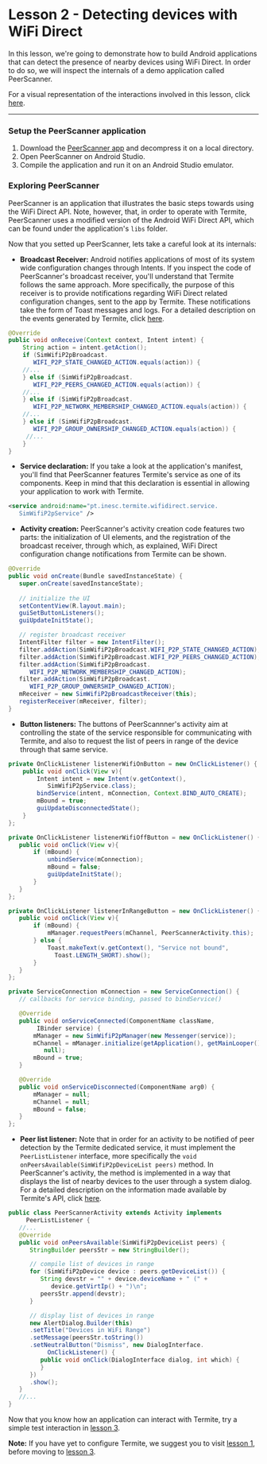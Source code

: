 # Lesson 2 - Detecting devices with WiFi Direct
In this lesson, we're going to demonstrate how to build Android applications that can detect the presence of nearby devices using WiFi Direct.
In order to do so, we will inspect the internals of a demo application called PeerScanner.

For a visual representation of the interactions involved in this lesson, click [here](https://etraudonun.github.io/termite/device-detection.html).

***

### Setup the PeerScanner application
1. Download the [PeerScanner app](http://www.gsd.inesc-id.pt/~wiki/courses/cmu1516/lab04/Termite-WifiP2P-PeerScanner-20160329.tgz) and decompress it on a local directory.
2. Open PeerScanner on Android Studio.
3. Compile the application and run it on an Android Studio emulator.

### Exploring PeerScanner
PeerScanner is an application that illustrates the basic steps towards using the WiFi Direct API.
Note, however, that, in order to operate with Termite, PeerScanner uses a modified version of the Android WiFi Direct API, which can be found under the application's `libs` folder.

Now that you setted up PeerScanner, lets take a careful look at its internals:
   * **Broadcast Receiver:** Android notifies applications of most of its system wide configuration changes through Intents. If you inspect the code of PeerScanner's broadcast receiver, you'll understand that Termite follows the same approach. More specifically, the purpose of this receiver is to provide notifications regarding WiFi Direct related configuration changes, sent to the app by Termite. These notifications take the form of Toast messages and logs. For a detailed description on the events generated by Termite, click [here](https://etraudonun.github.io/termite/wiki-docs/Device-Detection.html).
   
```java
@Override
public void onReceive(Context context, Intent intent) {
    String action = intent.getAction();
    if (SimWifiP2pBroadcast.
       WIFI_P2P_STATE_CHANGED_ACTION.equals(action)) {
    //...
    } else if (SimWifiP2pBroadcast.
       WIFI_P2P_PEERS_CHANGED_ACTION.equals(action)) {
    //...
    } else if (SimWifiP2pBroadcast.
       WIFI_P2P_NETWORK_MEMBERSHIP_CHANGED_ACTION.equals(action)) {
    //...
    } else if (SimWifiP2pBroadcast.
       WIFI_P2P_GROUP_OWNERSHIP_CHANGED_ACTION.equals(action)) {
     //...
    }
}
```

   * **Service declaration:** If you take a look at the application's manifest, you'll find that PeerScanner features Termite's service as one of its components. Keep in mind that this declaration is essential in allowing your application to work with Termite.
   
```xml
<service android:name="pt.inesc.termite.wifidirect.service.
   SimWifiP2pService" />
```

   * **Activity creation:** PeerScanner's activity creation code features two parts: the initialization of UI elements, and the registration of the broadcast receiver, through which, as explained, WiFi Direct configuration change notifications from Termite can be shown.
   
```java
@Override
public void onCreate(Bundle savedInstanceState) {
   super.onCreate(savedInstanceState);
   		
   // initialize the UI
   setContentView(R.layout.main);
   guiSetButtonListeners();
   guiUpdateInitState();

   // register broadcast receiver
   IntentFilter filter = new IntentFilter();
   filter.addAction(SimWifiP2pBroadcast.WIFI_P2P_STATE_CHANGED_ACTION);
   filter.addAction(SimWifiP2pBroadcast.WIFI_P2P_PEERS_CHANGED_ACTION);
   filter.addAction(SimWifiP2pBroadcast.
      WIFI_P2P_NETWORK_MEMBERSHIP_CHANGED_ACTION);
   filter.addAction(SimWifiP2pBroadcast.
      WIFI_P2P_GROUP_OWNERSHIP_CHANGED_ACTION);
   mReceiver = new SimWifiP2pBroadcastReceiver(this);
   registerReceiver(mReceiver, filter);
}
```

   * **Button listeners:** The buttons of PeerScannner's activity aim at controlling the state of the service responsible for communicating with Termite, and also to request the list of peers in range of the device through that same service.
   
```java
private OnClickListener listenerWifiOnButton = new OnClickListener() {
    public void onClick(View v){
        Intent intent = new Intent(v.getContext(),
           SimWifiP2pService.class);
        bindService(intent, mConnection, Context.BIND_AUTO_CREATE);
        mBound = true;
        guiUpdateDisconnectedState();
    }
};

private OnClickListener listenerWifiOffButton = new OnClickListener() {
   public void onClick(View v){
       if (mBound) {
           unbindService(mConnection);
           mBound = false;
           guiUpdateInitState();
       }
   }
};

private OnClickListener listenerInRangeButton = new OnClickListener() {
   public void onClick(View v){
       if (mBound) {
           mManager.requestPeers(mChannel, PeerScannerActivity.this);
       } else {
           Toast.makeText(v.getContext(), "Service not bound",
             Toast.LENGTH_SHORT).show();
       }
   }
};

private ServiceConnection mConnection = new ServiceConnection() {
   // callbacks for service binding, passed to bindService()

   @Override
   public void onServiceConnected(ComponentName className,
        IBinder service) {
       mManager = new SimWifiP2pManager(new Messenger(service));
       mChannel = mManager.initialize(getApplication(), getMainLooper(),
          null);
       mBound = true;
   }

   @Override
   public void onServiceDisconnected(ComponentName arg0) {
       mManager = null;
       mChannel = null;
       mBound = false;
   }
};
```

   * **Peer list listener:** Note that in order for an activity to be notified of peer detection by the Termite dedicated service, it must implement the `PeerListListener` interface, more specifically the `void onPeersAvailable(SimWifiP2pDeviceList peers)` method. In PeerScanner's activity, the method is implemented in a way that displays the list of nearby devices to the user through a system dialog. For a detailed description on the information made available by Termite's API, click [here](https://etraudonun.github.io/termite/wiki-docs/Network-Probing.html).
   
```java
public class PeerScannerActivity extends Activity implements
     PeerListListener {
   //...
   @Override
   public void onPeersAvailable(SimWifiP2pDeviceList peers) {
      StringBuilder peersStr = new StringBuilder();

      // compile list of devices in range
      for (SimWifiP2pDevice device : peers.getDeviceList()) {
         String devstr = "" + device.deviceName + " (" +
            device.getVirtIp() + ")\n";
         peersStr.append(devstr);
      }

      // display list of devices in range
      new AlertDialog.Builder(this)
      .setTitle("Devices in WiFi Range")
      .setMessage(peersStr.toString())
      .setNeutralButton("Dismiss", new DialogInterface.
           OnClickListener() {
         public void onClick(DialogInterface dialog, int which) {
         }
      })
      .show();
   }
   //...
}
```

Now that you know how an application can interact with Termite, try a simple test interaction in [lesson 3](https://etraudonun.github.io/termite/wiki-docs/Simulating-Movement.html).

**Note:** If you have yet to configure Termite, we suggest you to visit [lesson 1](https://etraudonun.github.io/termite/wiki-docs/Termite-Configuration.html), before moving to [lesson 3](https://etraudonun.github.io/termite/wiki-docs/Simulating-Movement.html).
